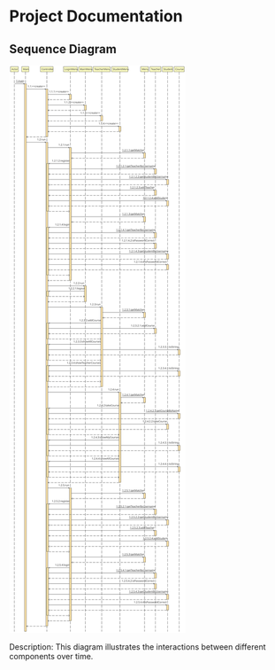 # Project Documentation

## Sequence Diagram

[![Sequence Diagram](https://raw.githubusercontent.com/MoeeinAali/AP-Project/main/Diagrams/SequenceDiagram/SequenceDiagram.svg)](https://raw.githubusercontent.com/MoeeinAali/AP-Project/main/Diagrams/SequenceDiagram/SequenceDiagram.svg)

Description: This diagram illustrates the interactions between different components over time.
